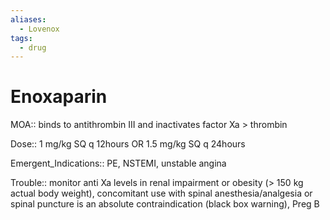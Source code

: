 ```yaml
---
aliases:
  - Lovenox
tags:
  - drug
---
```

# Enoxaparin  
  
MOA:: binds to antithrombin III and inactivates factor Xa > thrombin  
  
Dose:: 1 mg/kg SQ q 12hours OR 1.5 mg/kg SQ q 24hours  
  
Emergent_Indications:: PE, NSTEMI, unstable angina  
  
Trouble:: monitor anti Xa levels in renal impairment or obesity (> 150 kg actual body weight), concomitant use with spinal anesthesia/analgesia or spinal puncture is an absolute contraindication (black box warning), Preg B
